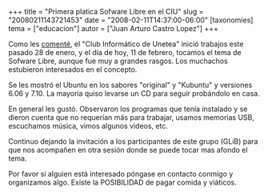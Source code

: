 +++
title = "Primera platica Sofware Libre en el CIU"
slug = "20080211143721453"
date = "2008-02-11T14:37:00-06:00"
[taxonomies]
tema = ["educacion"]
autor = ["Juan Arturo Castro Lopez"]
+++

Como les
[comenté](http://www.glib.org.mx/article.php?story=20080131143237319),
el "Club Informático de Unetea" inició trabajos este pasado 28 de enero,
y el día de hoy, 11 de febrero, tocamos el tema de Sofware Libre, aunque
fue muy a grandes rasgos. Los muchachos estubieron interesados en el
concepto.

Se les mostró el Ubuntu en los sabores "original" y "Kubuntu" y
versiones 6.06 y 7.10. La mayoría quiso levarse un CD para seguir
probándolo en casa.

En general les gustó. Observaron los programas que tenía instalado y se
dieron cuenta que no requerían más para trabajar, usamos memorias USB,
escuchamos música, vimos algunos videos, etc.

Continuo dejando la invitación a los participantes de este grupo (GLiB)
para que nos acompañen en otra sesión donde se puede tocar mas afondo el
tema.

Por favor si alguien está interesado póngase en contacto conmigo y
organizamos algo. Existe la POSIBILIDAD de pagar comida y viáticos.
